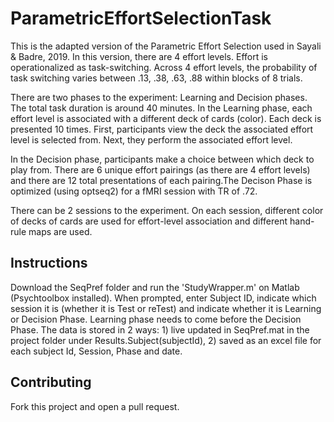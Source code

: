 # ParametricEffortSelectionTask

This is the adapted version of the Parametric Effort Selection used in Sayali & Badre, 2019. In this version, there are 4 effort levels. Effort is operationalized as task-switching. Across 4 effort levels, the probability of task switching varies between .13, .38, .63, .88 within blocks of 8 trials.

There are two phases to the experiment: Learning and Decision phases. The total task duration is around 40 minutes. In the Learning phase, each effort level is associated with a different deck of cards (color). Each deck is presented 10 times. First, participants view the deck the associated effort level is selected from. Next, they perform the associated effort level. 

In the Decision phase, participants make a choice between which deck to play from. There are 6 unique effort pairings (as there are 4 effort levels) and there are 12 total presentations of each pairing.The Decison Phase is optimized (using optseq2) for a fMRI session with TR of .72.

There can be 2 sessions to the experiment. On each session, different color of decks of cards are used for effort-level association and different hand-rule maps are used. 

## Instructions
Download the SeqPref folder and run the 'StudyWrapper.m' on Matlab (Psychtoolbox installed). When prompted, enter Subject ID, indicate which session it is (whether it is Test or reTest) and indicate whether it is Learning or Decision Phase. Learning phase needs to come before the Decision Phase. The data is stored in 2 ways: 1) live updated in SeqPref.mat in the project folder under Results.Subject(subjectId), 2) saved as an excel file for each subject Id, Session, Phase
and date.

## Contributing
Fork this project and open a pull request.
